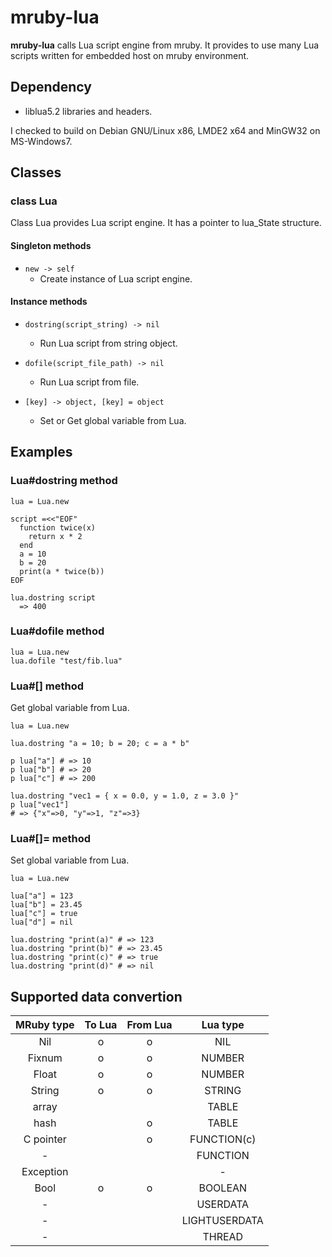 # mruby-lua

**mruby-lua** calls Lua script engine from mruby.
It provides to use many Lua scripts written for embedded host on mruby environment.

## Dependency

* liblua5.2 libraries and headers.

I checked to build on Debian GNU/Linux x86, LMDE2 x64 and MinGW32 on MS-Windows7.

## Classes

### class Lua

Class Lua provides Lua script engine. It has a pointer to lua\_State structure.

#### Singleton methods

* `new -> self`
  - Create instance of Lua script engine.

#### Instance methods

* `dostring(script_string) -> nil`
  - Run Lua script from string object.

* `dofile(script_file_path) -> nil`
  - Run Lua script from file.

* `[key] -> object, [key] = object`
  - Set or Get global variable from Lua.

## Examples

### Lua#dostring method

    lua = Lua.new
    
    script =<<"EOF"
      function twice(x)
        return x * 2
      end
      a = 10
      b = 20
      print(a * twice(b))
    EOF
    
    lua.dostring script
      => 400

### Lua#dofile method

    lua = Lua.new
    lua.dofile "test/fib.lua"

### Lua#[] method

Get global variable from Lua.

    lua = Lua.new

    lua.dostring "a = 10; b = 20; c = a * b"

    p lua["a"] # => 10
    p lua["b"] # => 20
    p lua["c"] # => 200

    lua.dostring "vec1 = { x = 0.0, y = 1.0, z = 3.0 }"
    p lua["vec1"]
    # => {"x"=>0, "y"=>1, "z"=>3}

### Lua#[]= method

Set global variable from Lua.

    lua = Lua.new

    lua["a"] = 123
    lua["b"] = 23.45
    lua["c"] = true
    lua["d"] = nil

    lua.dostring "print(a)" # => 123
    lua.dostring "print(b)" # => 23.45
    lua.dostring "print(c)" # => true
    lua.dostring "print(d)" # => nil

## Supported data convertion

|MRuby type|To Lua|From Lua|Lua type     |
|:--------:|:----:|:------:|:-----------:|
|Nil       | o    | o      |NIL          |
|Fixnum    | o    | o      |NUMBER       |
|Float     | o    | o      |NUMBER       |
|String    | o    | o      |STRING       |
|array     |      |        |TABLE        |
|hash      |      | o      |TABLE        |
|C pointer |      | o      |FUNCTION(c)  |
| -        |      |        |FUNCTION     |
|Exception |      |        | -           |
|Bool      | o    | o      |BOOLEAN      |
| -        |      |        |USERDATA     |
| -        |      |        |LIGHTUSERDATA|
| -        |      |        |THREAD       |

